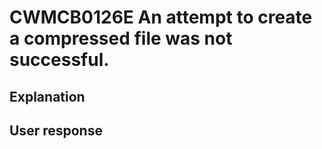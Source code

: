 # CWMCB0126E An attempt to create a compressed file was not successful.

## Explanation

## User response